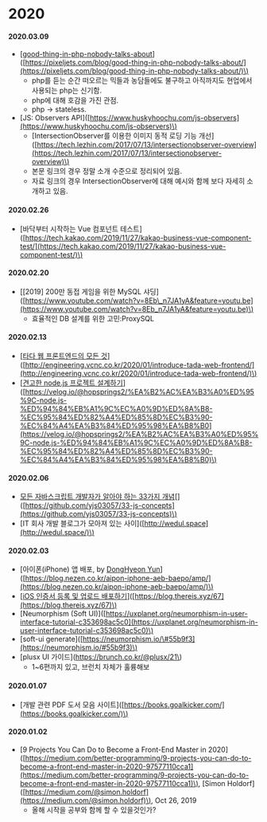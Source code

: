 # 2020

#### 2020.03.09

* \[[good-thing-in-php-nobody-talks-about](https://pixeljets.com/blog/good-thing-in-php-nobody-talks-about/)\]\([https://pixeljets.com/blog/good-thing-in-php-nobody-talks-about/](https://pixeljets.com/blog/good-thing-in-php-nobody-talks-about/)\)
  * php를 듣는 순간 떠오르는 믹들과 농담들에도 불구하고 아직까지도 현업에서 사용되는 php는 신기함.
  * php에 대해 호감을 가진 관점.
  * php -&gt; stateless.
* \[JS: Observers API\]\([https://www.huskyhoochu.com/js-observers](https://www.huskyhoochu.com/js-observers)\)
  * \[IntersectionObserver를 이용한 이미지 동적 로딩 기능 개선\]\([https://tech.lezhin.com/2017/07/13/intersectionobserver-overview](https://tech.lezhin.com/2017/07/13/intersectionobserver-overview)\)
  * 본문 링크의 경우 정말 소개 수준으로 정리되어 있음.
  * 자료 링크의 경우 IntersectionObserver에 대해 예시와 함께 보다 자세히 소개하고 있음.

#### 2020.02.26

* \[바닥부터 시작하는 Vue 컴포넌트 테스트\]\([https://tech.kakao.com/2019/11/27/kakao-business-vue-component-test/](https://tech.kakao.com/2019/11/27/kakao-business-vue-component-test/)\)

#### 2020.02.20

* \[\[2019\] 200만 동접 게임을 위한 MySQL 샤딩\]\([https://www.youtube.com/watch?v=8Eb\_n7JA1yA&feature=youtu.be](https://www.youtube.com/watch?v=8Eb_n7JA1yA&feature=youtu.be)\)
  * 효율적인 DB 설계를 위한 고민:ProxySQL

#### 2020.02.13

* \[[타다 웹 프론트엔드의 모든 것](http://engineering.vcnc.co.kr/2020/01/introduce-tada-web-frontend/)\]\([http://engineering.vcnc.co.kr/2020/01/introduce-tada-web-frontend/](http://engineering.vcnc.co.kr/2020/01/introduce-tada-web-frontend/)\)
* \[[견고한 node.js 프로젝트 설계하기](https://velog.io/@hopsprings2/%EA%B2%AC%EA%B3%A0%ED%95%9C-node.js-%ED%94%84%EB%A1%9C%EC%A0%9D%ED%8A%B8-%EC%95%84%ED%82%A4%ED%85%8D%EC%B3%90-%EC%84%A4%EA%B3%84%ED%95%98%EA%B8%B0)\]\([https://velog.io/@hopsprings2/%EA%B2%AC%EA%B3%A0%ED%95%9C-node.js-%ED%94%84%EB%A1%9C%EC%A0%9D%ED%8A%B8-%EC%95%84%ED%82%A4%ED%85%8D%EC%B3%90-%EC%84%A4%EA%B3%84%ED%95%98%EA%B8%B0](https://velog.io/@hopsprings2/%EA%B2%AC%EA%B3%A0%ED%95%9C-node.js-%ED%94%84%EB%A1%9C%EC%A0%9D%ED%8A%B8-%EC%95%84%ED%82%A4%ED%85%8D%EC%B3%90-%EC%84%A4%EA%B3%84%ED%95%98%EA%B8%B0)\)

#### 2020.02.06

* [모든 자바스크립트 개발자가 알아야 하는 33가지 개념](https://github.com/yjs03057/33-js-concepts)\[\]\([https://github.com/yjs03057/33-js-concepts](https://github.com/yjs03057/33-js-concepts)\)
* \[IT 회사 개발 블로그가 모아져 있는 사이\]\([http://wedul.space](http://wedul.space/)\)

#### 2020.02.03

* \[아이폰\(iPhone\) 앱 배포, by [DongHyeon Yun](https://blog.nezen.co.kr/author/donghyeon/)\]\([https://blog.nezen.co.kr/aipon-iphone-aeb-baepo/amp/](https://blog.nezen.co.kr/aipon-iphone-aeb-baepo/amp/)\)
* \[[iOS 인증서 등록 및 업로드 배포하기](https://blog.thereis.xyz/67)\]\([https://blog.thereis.xyz/67](https://blog.thereis.xyz/67)\)
* \[Neumorphism \(Soft UI\)\]\([https://uxplanet.org/neumorphism-in-user-interface-tutorial-c353698ac5c0](https://uxplanet.org/neumorphism-in-user-interface-tutorial-c353698ac5c0)\)
* \[soft-ui generate\]\([https://neumorphism.io/\#55b9f3](https://neumorphism.io/#55b9f3)\)
* \[plusx UI 가이드\]\(https://brunch.co.kr/@plusx/21\)
  * 1~6편까지 있고, 브런치 자체가 훌륭해보

#### 2020.01.07

* \[개발 관련 PDF 도서 모음 사이트\]\([https://books.goalkicker.com/](https://books.goalkicker.com/)\) 

#### 2020.01.02

* \[9 Projects You Can Do to Become a Front-End Master in 2020\]\([https://medium.com/better-programming/9-projects-you-can-do-to-become-a-front-end-master-in-2020-97577110cca1](https://medium.com/better-programming/9-projects-you-can-do-to-become-a-front-end-master-in-2020-97577110cca1)\), \[Simon Holdorf\]\([https://medium.com/@simon.holdorf](https://medium.com/@simon.holdorf)\), Oct 26, 2019
  * 올해 시작을 공부와 함께 할 수 있을것인가?

